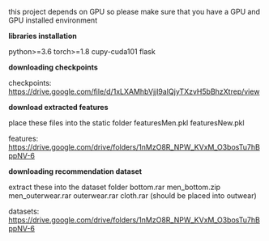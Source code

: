 this project depends on GPU so please make sure that you have a GPU and GPU installed environment 

**libraries installation**

python>=3.6
torch>=1.8
cupy-cuda101
flask


**downloading checkpoints**

checkpoints: https://drive.google.com/file/d/1xLXAMhbVjjl9aIQjyTXzvH5bBhzXtrep/view


**download extracted features**

place these files into the static folder
featuresMen.pkl
featuresNew.pkl

features: https://drive.google.com/drive/folders/1nMzO8R_NPW_KVxM_O3bosTu7hBppNV-6


**downloading recommendation dataset**

extract these into the dataset folder
bottom.rar
men_bottom.zip
men_outerwear.rar
outerwear.rar
cloth.rar (should be placed into outwear)

datasets: https://drive.google.com/drive/folders/1nMzO8R_NPW_KVxM_O3bosTu7hBppNV-6
